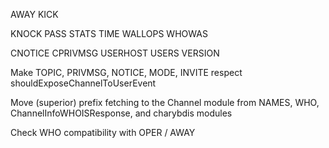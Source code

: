 AWAY KICK

KNOCK PASS STATS TIME WALLOPS WHOWAS

CNOTICE CPRIVMSG USERHOST USERS VERSION

Make TOPIC, PRIVMSG, NOTICE, MODE, INVITE respect shouldExposeChannelToUserEvent

Move (superior) prefix fetching to the Channel module from NAMES, WHO,
ChannelInfoWHOISResponse, and charybdis modules

Check WHO compatibility with OPER / AWAY

